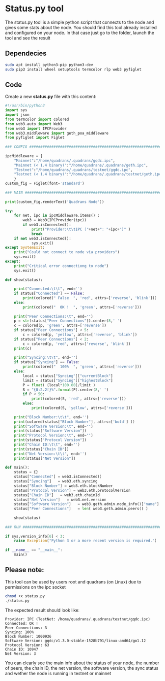 Status.py tool
==============

The status.py tool is a simple python script that connects to the node and gives some stats about the node. You should find this tool already installed and configured on your node. In that case just go to the folder, launch the tool and see the result

## Dependecies

``` bash
sudo apt install python3-pip python3-dev
sudo pip3 install wheel setuptools termcolor rlp web3 pyfiglet
``` 

## Code

Create a new **status.py** file with this content:

``` python
#!/usr/bin/python3
import sys
import json
from termcolor import colored
from web3.auto import Web3
from web3 import IPCProvider
from web3.middleware import geth_poa_middleware
from pyfiglet import Figlet
	
### CONFIG #####################################################################
	
ipcMiddleware = {
	"Mainnet":"/home/quadrans/.quadrans/gqdc.ipc", 
	"Mainnet (< 1.4 binary)":"/home/quadrans/.quadrans/geth.ipc", 
	"Testnet":"/home/quadrans/.quadrans/testnet/gqdc.ipc",
	"Testnet (< 1.4 binary)":"/home/quadrans/.quadrans/testnet/geth.ipc"
	}
custom_fig = Figlet(font='standard')
	
### MAIN #######################################################################
	
print(custom_fig.renderText('Quadrans Node'))
	
try:
	for net, ipc in ipcMiddleware.items() :
		web3 = Web3(IPCProvider(ipc))
		if web3.isConnected():
			print("Provider:\t\tIPC ("+net+": "+ipc+")" )
			break
	if not web3.isConnected():
			sys.exit()
except SystemExit:
	print("Could not connect to node via providers")
	sys.exit()
except:
	print("Critical error connectiong to node")
	sys.exit()
	
def show(status):
	
	print("Connected:\t\t", end='')
	if status["Connected"] == False:
		print(colored(" False  ", 'red', attrs=['reverse', 'blink']))
	else:
		print(colored("  OK !  ", 'green', attrs=['reverse']))
	
	print("Peer Connections:\t", end='')
	p = str(status["Peer Connections"]).center(8,' ')
	c = colored(p, 'green', attrs=['reverse'])
	if status["Peer Connections"] < 5:
		c = colored(p, 'yellow', attrs=['reverse', 'blink'])
	if status["Peer Connections"] < 2:
		c = colored(p, 'red', attrs=['reverse', 'blink'])
	print(c)
	
	print("Syncing:\t\t", end='')
	if status["Syncing"] == False:
		print(colored("  100%  ", 'green', attrs=['reverse']))
	else:
		local = status["Syncing"]["currentBlock"]
		limit = status["Syncing"]["highestBlock"]
		P = float( (local*100.00)/limit )
		S = "{0:2.2f}%".format(P).center(8,' ')
		if P < 50:
			print(colored(S, 'red', attrs=['reverse']))
		else:
			print(colored(S, 'yellow', attrs=['reverse']))
	
	print("Block Number:\t\t", end='')
	print(colored(status["Block Number"], attrs=['bold'] ))
	print("Software Version:\t", end='')
	print(status["Software Version"])
	print("Protocol Version:\t", end='')
	print(status["Protocol Version"])
	print("Chain ID:\t\t", end='')
	print(status["Chain ID"])
	print("Net Version:\t\t", end='')
	print(status["Net Version"])
	
def main():
	status = {}
	status["Connected"] = web3.isConnected()
	status["Syncing"]   = web3.eth.syncing
	status["Block Number"] = web3.eth.blockNumber
	status["Protocol Version"] = web3.eth.protocolVersion
	status["Chain ID"]   = web3.eth.chainId
	status["Net Version"]   = web3.net.version
	status["Software Version"]   = web3.geth.admin.node_info()["name"]
	status["Peer Connections"]   = len( web3.geth.admin.peers() )
	
	show(status)
	
### RUN ########################################################################
	
if sys.version_info[0] < 3:
	raise Exception("Python 3 or a more recent version is required.")
	
if __name__ == "__main__": 
	main()
```

## Please note:

This tool can be used by users root and quadrans (on Linux) due to permissions on the ipc socket

``` bash
chmod +x status.py
./status.py
``` 

The expected result should look like:

``` 
Provider: IPC (TestNet: /home/quadrans/.quadrans/testnet/gqdc.ipc)
Connected: OK !
Peer Connections: 3
Syncing: 100%
Block Number: 1000936
Software Version: gqdc/v1.3.0-stable-1528b791/linux-amd64/go1.12
Protocol Version: 63
Chain ID: 10947
Net Version: 3
```

You can clearly see the main info about the status of your node, the  number of peers, the chain ID, the net version, the software version, the sync status and wether the node is running in testnet or mainnet